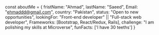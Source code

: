 const aboutMe = {
  fristName: "Ahmad",
  lastName: "Saeed",
  Email: "ehmaddd@gmail.com",
  country: "Pakistan",
  status: "Open to new opportunities",
  lookingFor: "Front-end developer" || "Full-stack web developer",
  Frameworks: [Bootstrap, React/Redux, Rails],
  challenge: "I am  polishing my skills at Microverse",
  funFacts: ['I have 30 teeths']
}
